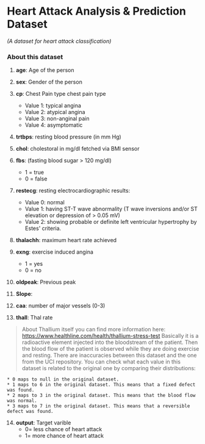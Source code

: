 # Heart Attack Analysis & Prediction Dataset
*(A dataset for heart attack classification)*
### **About this dataset**
1. **age**: Age of the person

2. **sex**: Gender of the person

3. **cp**: Chest Pain type chest pain type
    * Value 1: typical angina
    * Value 2: atypical angina
    * Value 3: non-anginal pain
    * Value 4: asymptomatic

4. **trtbps**: resting blood pressure (in mm Hg)

5. **chol**: cholestoral in mg/dl fetched via BMI sensor

6. **fbs**: (fasting blood sugar > 120 mg/dl) 
    * 1 = true
    *  0 = false

7. **restecg**: resting electrocardiographic results:
    * Value 0: normal
    * Value 1: having ST-T wave abnormality (T wave inversions and/or ST elevation or depression of > 0.05 mV)
    * Value 2: showing probable or definite left ventricular hypertrophy by Estes' criteria.

8. **thalachh**: maximum heart rate achieved

9. **exng**: exercise induced angina 
    * 1 = yes
    * 0 = no

10. **oldpeak**: Previous peak

11. **Slope**: 

12. **caa**: number of major vessels (0-3)

13. **thall**: Thal rate
>About Thallium itself you can find more information here: https://www.healthline.com/health/thallium-stress-test
Basically it is a radioactive element injected into the bloodstream of the patient. Then the blood flow of the patient is observed while they are doing exercise and resting.
>There are inaccuracies between this dataset and the one from the UCI repository. You can check what each value in this dataset is related to the original one by comparing their distributions:

    * 0 maps to null in the original dataset.
    * 1 maps to 6 in the original dataset. This means that a fixed defect was found.
    * 2 maps to 3 in the original dataset. This means that the blood flow was normal.
    * 3 maps to 7 in the original dataset. This means that a reversible defect was found.

14. **output**: Target varible
    * 0= less chance of heart attack 
    * 1= more chance of heart attack
